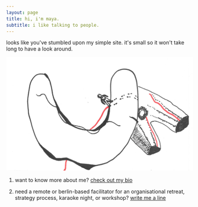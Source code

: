 ```yaml
---
layout: page
title: hi, i'm maya.
subtitle: i like talking to people.
---
```


looks like you've stumbled upon my simple site. it's small so it won't take long to have a look around.

![](/assets/img/climbing-dont.png)

1) want to know more about me? [check out my bio](/about)


2) need a remote or berlin-based facilitator for an organisational retreat, strategy process, karaoke night, or workshop? [write me a line](/contact)

